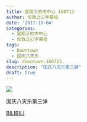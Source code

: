 ```yaml
---
title: 星期三的市中心 160713
author: 伦敦之心字幕组
date: '2017-10-04'
categories:
  - 星期三的市中心
  - 伦敦之心字幕组
tags:
  - Downtown
  - 国庆八天乐
slug: downtown-160713
description: "国庆八天乐第三弹"
draft: true
---
```



![](https://wx1.sinaimg.cn/mw1024/a5ffaf9bgy1fk3ye17bwaj20dc08cjrv.jpg)

国庆八天乐第三弹

[BILIBILI](https://www.bilibili.com/video/av14999809/)

